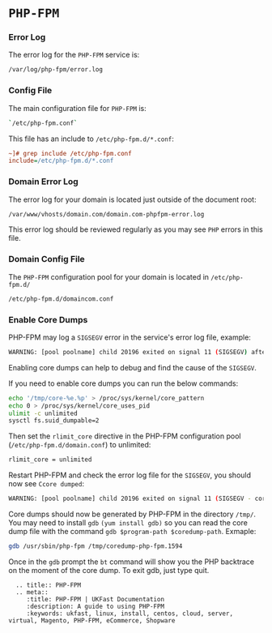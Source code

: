 # `PHP-FPM`

### Error Log

The error log for the `PHP-FPM` service is:

```bash
/var/log/php-fpm/error.log
```

### Config File

The main configuration file for `PHP-FPM` is:

```bash
`/etc/php-fpm.conf`
```

This file has an include to `/etc/php-fpm.d/*.conf`:

```ini
~]# grep include /etc/php-fpm.conf
include=/etc/php-fpm.d/*.conf
```

### Domain Error Log

The error log for your domain is located just outside of the document root:

```bash
/var/www/vhosts/domain.com/domain.com-phpfpm-error.log
```

This error log should be reviewed regularly as you may see `PHP` errors in this file.

### Domain Config File

The `PHP-FPM` configuration pool for your domain is located in `/etc/php-fpm.d/`

```bash
/etc/php-fpm.d/domaincom.conf
```
### Enable Core Dumps

PHP-FPM may log a `SIGSEGV` error in the service's error log file, example:

```bash
WARNING: [pool poolname] child 20196 exited on signal 11 (SIGSEGV) after 6.772815 seconds from start
```

Enabling core dumps can help to debug and find the cause of the `SIGSEGV`.

If you need to enable core dumps you can run the below commands:
```bash
echo '/tmp/core-%e.%p' > /proc/sys/kernel/core_pattern
echo 0 > /proc/sys/kernel/core_uses_pid
ulimit -c unlimited
sysctl fs.suid_dumpable=2
```

Then set the `rlimit_core` directive in the PHP-FPM configuration pool  (`/etc/php-fpm.d/domain.conf`) to unlimited:
```bash
rlimit_core = unlimited
```

Restart PHP-FPM and check the error log file for the `SIGSEGV`, you should now see `Ccore dumped`:

```bash
WARNING: [pool poolname] child 20196 exited on signal 11 (SIGSEGV - core dumped) after 6.772815 seconds from start
```

Core dumps should now be generated by PHP-FPM in the directory `/tmp/`. You may need to install `gdb` `(yum install gdb)` so you can read the core dump file with the command `gdb $program-path $coredump-path`. Exmaple:

```bash
gdb /usr/sbin/php-fpm /tmp/coredump-php-fpm.1594
```

Once in the `gdb` prompt the `bt` command will show you the PHP backtrace on the moment of the core dump. To exit gdb, just type quit.

```eval_rst
  .. title:: PHP-FPM
  .. meta::
     :title: PHP-FPM | UKFast Documentation
     :description: A guide to using PHP-FPM
     :keywords: ukfast, linux, install, centos, cloud, server, virtual, Magento, PHP-FPM, eCommerce, Shopware
```
